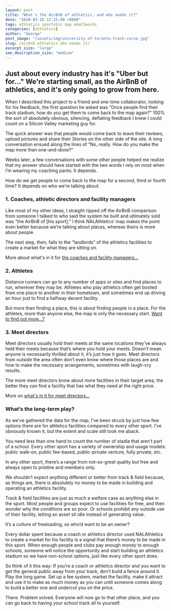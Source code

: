 ```yaml
---
layout: post
title: "What's the AirBnB of athletics, and who needs it?"
date: "2020-03-18 12:15:00 +0600"
tags: athletics sportsbiz map what3words
categories: [athletics]
author: "George"
post_image: "/assets/img/university-of-toronto-track-curve.jpg"
slug: /airbnb athletics who needs it/
excerpt_size: "large"
seo_description_size: "medium"
---
```


<h2>Just about every industry has it's "Uber but for..." We're starting small, as the AirBnB of athletics, and it's only going to grow from here.</h2>

When I described this project to a friend and one-time collaborator, looking for his feedback, the first question he asked was “Once people find their track stadium, how do you get them to come back to the map again?” 100% the sort of absolutely obvious, silencing, deflating feedback I knew I could count on a Silicon Valley marketing guy for.

The quick answer was that people would come back to leave their reviews, upload pictures and share their Stories on the other side of the site. A long conversation ensued along the lines of “No, really. How do you make the map more than one-and-done?”

Weeks later, a few conversations with some other people helped me realize that my answer should have started with the two words I rely on most when I’m wearing my coaching pants: It depends.

How do we get people to come back to the map for a second, third or fourth time? It depends on who we’re talking about.

<h3>1. Coaches, athletic directors and facility managers</h3>

Like most of my other ideas, I straight ripped off the AirBnB comparison from someone I talked to who said the system he built and ultimately sold was “the AirBnB of [his sport].” I think NALAthletics’ map makes the point even better because we’re talking about places, whereas theirs is more about people.

The next step, then, falls to the “landlords” of the athletics facilities to create a market for what they are sitting on.

More about what's in it for <a href="http://nalathletics.com/blog/2020/03/18/whats-in-it-for-me-coaches">the coaches and facility managers...</a>

<h3>2. Athletes</h3>

Distance runners can go to any number of apps or sites and find places to run, wherever they may be. Athletes who play athletics often get booted from one place to another in their hometown, and sometimes end up driving an hour just to find a halfway decent facility.

But more than finding a place, this is about finding people in a place. For the athletes, more than anyone else, the map is only the necessary start. <a href="http://nalathletics.com/blog/2020/03/18/whats-in-it-for-me-athletes">Want to find out more...?</a>

<h3>3. Meet directors</h3>

Meet directors usually hold their meets at the same locations they’ve always held their meets because that’s where you hold your meets. Doesn’t mean anyone is necessarily thrilled about it, it’s just how it goes. Meet directors from outside the area often don’t even know where those places are and how to make the necessary arrangements, sometimes with laugh-cry results.

The more meet directors know about more facilities in their target area, the better they can find a facility that has what they need at the right price.

More on <a href="http://nalathletics.com/blog/2020/03/18/whats-in-it-for-me-meet-directors">what's in it for meet directors...</a>

<h3>What’s the long-term play?</h3>

As we’ve gathered the data for the map, I’ve been struck by just how few options there are for athletics facilities compared to every other sport. I’ve obviously known it, but the extent and scale still took me aback.

You need less than one hand to count the number of stadia that aren’t part of a school. Every other sport has a variety of ownership and usage models: public walk-on, public fee-based, public-private venture, fully private, etc.

In any other sport, there’s a range from not-so-great quality but free and always open to pristine and members only.

We shouldn’t expect anything different or better from track & field because, as things are, there is absolutely no money to be made in building and operating an athletics facility.

Track & field facilities are just as much a welfare case as anything else in the sport. Most people and groups expect to use facilities for free, and then wonder why the conditions are so poor. Or schools prohibit any outside use of their facility, letting an asset sit idle instead of generating value.

It’s a culture of freeloading, so who’d want to be an owner?

Every dollar spent because a coach or athletics director used NALAthletics to create a market for his facility is a signal that there’s money to be made in this sport. When enough people and clubs pay enough money to enough schools, someone will notice the opportunity and start building an athletics stadium so we have non-school options, just like every other sport does.

So think of it this way: If you’re a coach or athletics director and you want to get the general public away from your track, don’t build a fence around it. Play the long game. Set up a fee system, market the facility, make it attract and use it to make as much money as you can until someone comes along to build a better one and undercut you on the price.

There. Problem solved. Everyone will now go to that other place, and you can go back to having your school track all to yourself.
